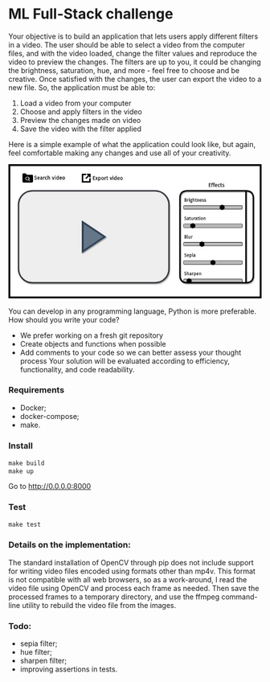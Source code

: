 # ML Full-Stack challenge
Your objective is to build an application that lets users apply different filters in a video. The
user should be able to select a video from the computer files, and with the video loaded,
change the filter values and reproduce the video to preview the changes. The filters are up to
you, it could be changing the brightness, saturation, hue, and more - feel free to choose and
be creative. Once satisfied with the changes, the user can export the video to a new file.
So, the application must be able to:
1. Load a video from your computer
2. Choose and apply filters in the video
3. Preview the changes made on video
4. Save the video with the filter applied

Here is a simple example of what the application could look like, but again, feel comfortable
making any changes and use all of your creativity.


![ui example](./docs/imgs/ui.png "Example UI")



You can develop in any programming language, Python is more preferable.
How should you write your code?
- We prefer working on a fresh git repository
- Create objects and functions when possible
- Add comments to your code so we can better assess your thought process
Your solution will be evaluated according to efficiency, functionality, and code readability.

### Requirements
- Docker;
- docker-compose;
- make.

### Install
    make build
    make up
Go to http://0.0.0.0:8000

### Test
    make test


### Details on the implementation:
The standard installation of OpenCV through pip does not include support for writing video files encoded using formats other than mp4v. 
This format is not compatible with all web browsers, so as a work-around, I read the video file using OpenCV and process each frame as needed. 
Then save the processed frames to a temporary directory, and use the ffmpeg command-line utility to rebuild the video file from the images.


### Todo:
- sepia filter;
- hue filter;
- sharpen filter;
- improving assertions in tests.
